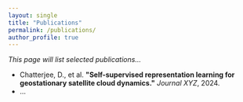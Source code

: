 ```yaml
---
layout: single
title: "Publications"
permalink: /publications/
author_profile: true
---
```


_This page will list selected publications..._

- Chatterjee, D., et al. **"Self-supervised representation learning for geostationary satellite cloud dynamics."** *Journal XYZ*, 2024.
- ...
